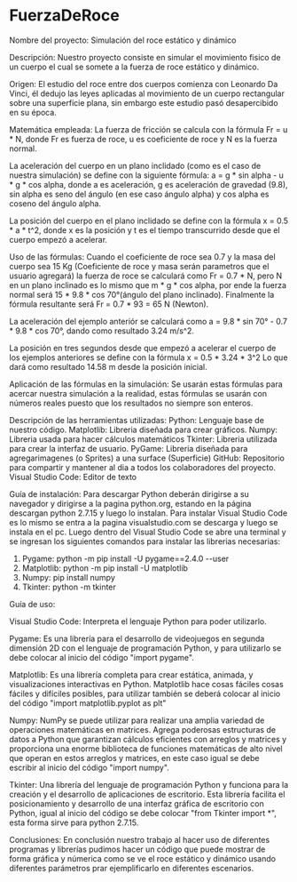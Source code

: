# FuerzaDeRoce
Nombre del proyecto: Simulación del roce estático y dinámico

Descripción: Nuestro proyecto consiste en simular el movimiento fisico de un cuerpo el cual se somete a la fuerza de roce estático y dinámico.

Origen: El estudio del roce entre dos cuerpos comienza con Leonardo Da Vinci, él dedujo las leyes aplicadas al movimiento de un cuerpo
rectangular sobre una superficie plana, sin embargo este estudio pasó desapercibido en su época.

Matemática empleada: 
La fuerza de fricción se calcula con la fórmula Fr = u * N, donde Fr es fuerza de roce, u es coeficiente de roce y N 
es la fuerza normal. 

La aceleración del cuerpo en un plano inclidado (como es el caso de nuestra simulación) se define con la siguiente 
fórmula: a = g * sin alpha - u * g * cos alpha, donde a es aceleración, g es aceleración de gravedad (9.8), sin alpha es seno del ángulo 
(en ese caso ángulo alpha) y cos alpha es coseno del ángulo alpha. 

La posición del cuerpo en el plano inclidado se define con la fórmula x = 0.5 * a * t^2, donde x es la posición y t es el tiempo transcurrido 
desde que el cuerpo empezó a acelerar. 

Uso de las fórmulas:
Cuando el coeficiente de roce sea 0.7 y la masa del cuerpo sea 15 Kg (Coeficiente de roce y masa serán parametros que el usuario agregará)
la fuerza de roce se calculará como Fr = 0.7 * N, pero N en un plano inclinado es lo mismo que m * g * cos alpha, por ende la fuerza normal 
será 15 * 9.8 * cos 70°(ángulo del plano inclinado). Finalmente la fórmula resultante será Fr = 0.7 * 93 = 65 N (Newton).

La aceleración del ejemplo anteriór se calculará como a = 9.8 * sin 70° - 0.7 * 9.8 * cos 70°, dando como resultado 3.24 m/s^2.

La posición en tres segundos desde que empezó a acelerar el cuerpo de los ejemplos anteriores se define con la fórmula x = 0.5 * 3.24 * 3^2
Lo que dará como resultado 14.58 m desde la posición inicial.

Aplicación de las fórmulas en la simulación:
Se usarán estas fórmulas para acercar nuestra simulación a la realidad, estas fórmulas se usarán con números reales puesto que los resultados
no siempre son enteros.

Descripción de las herramientas utilizadas:
Python: Lenguaje base de nuestro código.
Matplotlib: Libreria diseñada para crear gráficos.
Numpy: Libreria usada para hacer cálculos matemáticos
Tkinter: Libreria utilizada para crear la interfaz de usuario.
PyGame: Libreria diseñada para agregarimagenes (o Sprites) a una surface (Superficie)
GitHub: Repositorio para compartir y mantener al dia a todos los colaboradores del proyecto.
Visual Studio Code: Editor de texto 

Guía de instalación:
Para descargar Python deberán dirigirse a su navegador y dirigirse a la pagina python.org, estando en la página descargan python 2.7.15 y luego lo instalan.
Para instalar Visual Studio Code es lo mismo se entra a la pagina visualstudio.com se descarga y luego se instala en el pc.
Luego dentro del Visual Studio Code se abre una terminal y se ingresan los siguientes comandos para instalar las librerias necesarias:

1) Pygame: python -m pip install -U pygame==2.4.0 --user
2) Matplotlib: python -m pip install -U matplotlib
3) Numpy: pip install numpy
4) Tkinter: python -m tkinter

Guía de uso: 

Visual Studio Code: Interpreta el lenguaje Python para poder utilizarlo.

Pygame: Es una librería para el desarrollo de videojuegos en segunda dimensión 2D con el lenguaje de programación Python, y para utilizarlo se debe colocar al inicio del código "import pygame".

Matplotlib: Es una librería completa para crear estática, animada, y visualizaciones interactivas en Python. Matplotlib hace cosas fáciles cosas fáciles y difíciles posibles, para utilizar también se deberá colocar al inicio del código "import matplotlib.pyplot as plt"

Numpy: NumPy se puede utilizar para realizar una amplia variedad de operaciones matemáticas en matrices. Agrega poderosas estructuras de datos a Python que garantizan cálculos eficientes con arreglos y matrices y proporciona una enorme biblioteca de funciones matemáticas de alto nivel que operan en estos arreglos y matrices, en este caso igual se debe escribir al inicio del código "import numpy".

Tkinter: Una librería del lenguaje de programación Python y funciona para la creación y el desarrollo de aplicaciones de escritorio. Esta librería facilita el posicionamiento y desarrollo de una interfaz gráfica de escritorio con Python, igual al inicio del código se debe colocar "from Tkinter import *", esta forma sirve para python 2.7.15.

Conclusiones: En conclusión nuestro trabajo al hacer uso de diferentes programas y librerías pudimos hacer un código que puede mostrar de forma gráfica y númerica como se ve el roce estático y dinámico usando diferentes parámetros prar ejemplificarlo en diferentes escenarios. 
